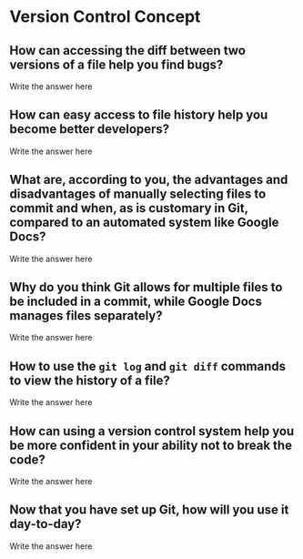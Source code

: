 # Version Control Concept

## How can accessing the diff between two versions of a file help you find bugs?

Write the answer here

## How can easy access to file history help you become better developers?

Write the answer here

## What are, according to you, the advantages and disadvantages of manually selecting files to commit and when, as is customary in Git, compared to an automated system like Google Docs?

Write the answer here

## Why do you think Git allows for multiple files to be included in a commit, while Google Docs manages files separately?

Write the answer here

## How to use the `git log` and `git diff` commands to view the history of a file?

Write the answer here

## How can using a version control system help you be more confident in your ability not to break the code?

Write the answer here

## Now that you have set up Git, how will you use it day-to-day?

Write the answer here
